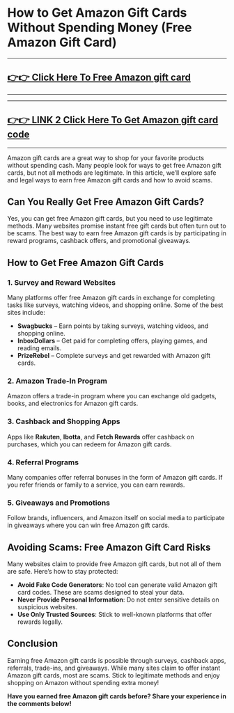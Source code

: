 # How to Get Amazon Gift Cards Without Spending Money (Free Amazon Gift Card)

---
## [👉👉 Click Here To Free Amazon gift card](https://bgri.site/amazon/)
---



---
## [👉👉 LINK 2 Click Here To Get Amazon gift card code](https://bgri.site/amazon/)
---



Amazon gift cards are a great way to shop for your favorite products without spending cash. Many people look for ways to get free Amazon gift cards, but not all methods are legitimate. In this article, we’ll explore safe and legal ways to earn free Amazon gift cards and how to avoid scams.

## Can You Really Get Free Amazon Gift Cards?
Yes, you can get free Amazon gift cards, but you need to use legitimate methods. Many websites promise instant free gift cards but often turn out to be scams. The best way to earn free Amazon gift cards is by participating in reward programs, cashback offers, and promotional giveaways.

## How to Get Free Amazon Gift Cards

### 1. **Survey and Reward Websites**
Many platforms offer free Amazon gift cards in exchange for completing tasks like surveys, watching videos, and shopping online. Some of the best sites include:
   - **Swagbucks** – Earn points by taking surveys, watching videos, and shopping online.
   - **InboxDollars** – Get paid for completing offers, playing games, and reading emails.
   - **PrizeRebel** – Complete surveys and get rewarded with Amazon gift cards.

### 2. **Amazon Trade-In Program**
Amazon offers a trade-in program where you can exchange old gadgets, books, and electronics for Amazon gift cards.

### 3. **Cashback and Shopping Apps**
Apps like **Rakuten**, **Ibotta**, and **Fetch Rewards** offer cashback on purchases, which you can redeem for Amazon gift cards.

### 4. **Referral Programs**
Many companies offer referral bonuses in the form of Amazon gift cards. If you refer friends or family to a service, you can earn rewards.

### 5. **Giveaways and Promotions**
Follow brands, influencers, and Amazon itself on social media to participate in giveaways where you can win free Amazon gift cards.

## Avoiding Scams: Free Amazon Gift Card Risks
Many websites claim to provide free Amazon gift cards, but not all of them are safe. Here’s how to stay protected:
- **Avoid Fake Code Generators**: No tool can generate valid Amazon gift card codes. These are scams designed to steal your data.
- **Never Provide Personal Information**: Do not enter sensitive details on suspicious websites.
- **Use Only Trusted Sources**: Stick to well-known platforms that offer rewards legally.

## Conclusion
Earning free Amazon gift cards is possible through surveys, cashback apps, referrals, trade-ins, and giveaways. While many sites claim to offer instant Amazon gift cards, most are scams. Stick to legitimate methods and enjoy shopping on Amazon without spending extra money!

**Have you earned free Amazon gift cards before? Share your experience in the comments below!**

